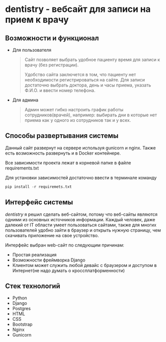 

# dentistry - вебсайт для записи на прием к врачу


## Возможности и функционал
* Для пользователя
  > Сайт позволяет выбрать удобное пациенту время для записи к врачу (без регистрации).
  > 
  > Удобство сайта заключется в том, что пациенту нет необходимости регистрироваться на сайте.
  > Для записи достаточно выбрать доктора, день и часы приема, указать Ф.И.О. и ввести номер телефона.
* Для админа
  > Админ может гибко настроить график работы сотрудников(врачей),
  > например: выбирать дни в которые нет приема как у одного из сотрудников так и у всех.

## Способы развертывания системы
Данный сайт развернут на сервере используя gunicorn и nginx.
Также есть возможность развернуть и в Docker контейнере.

Все зависимости проекта лежат в корневой папке в файле requirements.txt

Для установки зависимостей достаточно ввести в терминале команду
```python
pip install -r requiremets.txt
```

## Интерфейс системы
_dentistry_ я решил сделать веб-сайтом, потому что веб-сайты являются одними из основных источников информации.
Каждый человек, даже далекий от IT области умеет пользоваться сайтами, также для многих пользователей удобно зайти 
в браузер и открыть нужную страницу, чем скачивать приложение на свое устройство.

Интерфейс выбран web-сайт по следующим причинам:
* Простая реализация
* Возможности фреймворка Django
* Клиентом может служить любой девайс с браузером и доступом в Интернет(не надо думать о кроссплатформенности)

## Стек технологий
* Python
* Django
* Postgres
* HTML
* CSS
* Bootstrap
* Nginx
* Gunicorn

